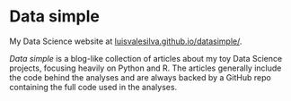 # Data simple
My Data Science website at [luisvalesilva.github.io/datasimple/](http://luisvalesilva.github.io/datasimple/).

*Data simple* is a blog-like collection of articles about my toy Data Science projects, focusing heavily on
Python and R. The articles generally include the code behind the analyses and are always backed by a GitHub
repo containing the full code used in the analyses.
